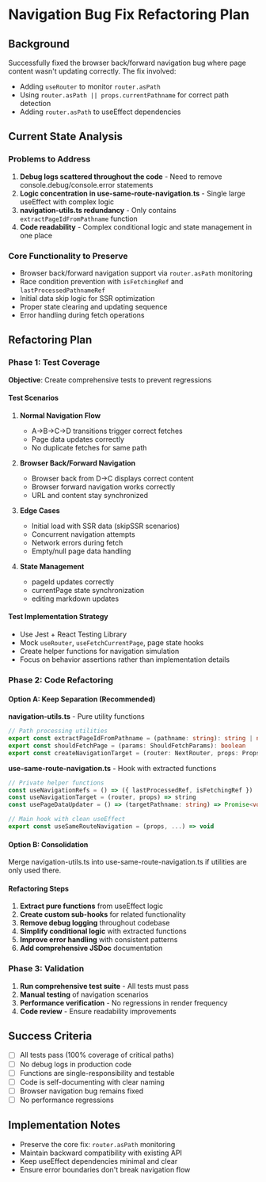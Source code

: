 # Navigation Bug Fix Refactoring Plan

## Background
Successfully fixed the browser back/forward navigation bug where page content wasn't updating correctly. The fix involved:
- Adding `useRouter` to monitor `router.asPath` 
- Using `router.asPath || props.currentPathname` for correct path detection
- Adding `router.asPath` to useEffect dependencies

## Current State Analysis

### Problems to Address
1. **Debug logs scattered throughout the code** - Need to remove console.debug/console.error statements
2. **Logic concentration in use-same-route-navigation.ts** - Single large useEffect with complex logic
3. **navigation-utils.ts redundancy** - Only contains `extractPageIdFromPathname` function
4. **Code readability** - Complex conditional logic and state management in one place

### Core Functionality to Preserve
- Browser back/forward navigation support via `router.asPath` monitoring
- Race condition prevention with `isFetchingRef` and `lastProcessedPathnameRef`
- Initial data skip logic for SSR optimization
- Proper state clearing and updating sequence
- Error handling during fetch operations

## Refactoring Plan

### Phase 1: Test Coverage
**Objective**: Create comprehensive tests to prevent regressions

#### Test Scenarios
1. **Normal Navigation Flow**
   - A→B→C→D transitions trigger correct fetches
   - Page data updates correctly
   - No duplicate fetches for same path

2. **Browser Back/Forward Navigation**
   - Browser back from D→C displays correct content
   - Browser forward navigation works correctly
   - URL and content stay synchronized

3. **Edge Cases**
   - Initial load with SSR data (skipSSR scenarios)
   - Concurrent navigation attempts
   - Network errors during fetch
   - Empty/null page data handling

4. **State Management**
   - pageId updates correctly
   - currentPage state synchronization
   - editing markdown updates

#### Test Implementation Strategy
- Use Jest + React Testing Library
- Mock `useRouter`, `useFetchCurrentPage`, page state hooks
- Create helper functions for navigation simulation
- Focus on behavior assertions rather than implementation details

### Phase 2: Code Refactoring

#### Option A: Keep Separation (Recommended)
**navigation-utils.ts** - Pure utility functions
```typescript
// Path processing utilities
export const extractPageIdFromPathname = (pathname: string): string | null
export const shouldFetchPage = (params: ShouldFetchParams): boolean
export const createNavigationTarget = (router: NextRouter, props: Props): string
```

**use-same-route-navigation.ts** - Hook with extracted functions
```typescript
// Private helper functions
const useNavigationRefs = () => ({ lastProcessedRef, isFetchingRef })
const useNavigationTarget = (router, props) => string
const usePageDataUpdater = () => (targetPathname: string) => Promise<void>

// Main hook with clean useEffect
export const useSameRouteNavigation = (props, ...) => void
```

#### Option B: Consolidation
Merge navigation-utils.ts into use-same-route-navigation.ts if utilities are only used there.

#### Refactoring Steps
1. **Extract pure functions** from useEffect logic
2. **Create custom sub-hooks** for related functionality
3. **Remove debug logging** throughout codebase
4. **Simplify conditional logic** with extracted functions
5. **Improve error handling** with consistent patterns
6. **Add comprehensive JSDoc** documentation

### Phase 3: Validation
1. **Run comprehensive test suite** - All tests must pass
2. **Manual testing** of navigation scenarios
3. **Performance verification** - No regressions in render frequency
4. **Code review** - Ensure readability improvements

## Success Criteria
- [ ] All tests pass (100% coverage of critical paths)
- [ ] No debug logs in production code
- [ ] Functions are single-responsibility and testable
- [ ] Code is self-documenting with clear naming
- [ ] Browser navigation bug remains fixed
- [ ] No performance regressions

## Implementation Notes
- Preserve the core fix: `router.asPath` monitoring
- Maintain backward compatibility with existing API
- Keep useEffect dependencies minimal and clear
- Ensure error boundaries don't break navigation flow